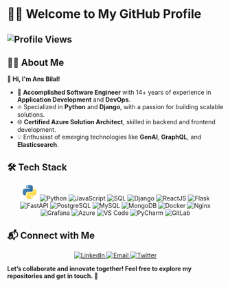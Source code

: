 # 👨‍💻 Welcome to My GitHub Profile  

![Profile Views](https://komarev.com/ghpvc/?username=YourGitHubUsername&label=Profile%20Views&color=0e75b6&style=flat) 
---

## 🧑‍💼 About Me  
**👋 Hi, I'm Ans Bilal!**  
- 🚀 **Accomplished Software Engineer** with 14+ years of experience in **Application Development** and **DevOps**.  
- 🔥 Specialized in **Python** and **Django**, with a passion for building scalable solutions.  
- 🌐 **Certified Azure Solution Architect**, skilled in backend and frontend development.  
- 💡 Enthusiast of emerging technologies like **GenAI**, **GraphQL**, and **Elasticsearch**.  

## 🛠️ Tech Stack  

<p align="center">
  <!-- Languages -->
  <a href="https://www.python.org" target="blank"><img src="https://raw.githubusercontent.com/devicons/devicon/master/icons/python/python-original.svg" alt="python" width="40" height="40"/></a>
  <img src="https://img.shields.io/badge/Python-3776AB?style=for-the-badge&logo=python&logoColor=white" alt="Python" height="40" />
  <img src="https://img.shields.io/badge/JavaScript-F7DF1E?style=for-the-badge&logo=javascript&logoColor=black" alt="JavaScript" height="40" />
  <img src="https://img.shields.io/badge/SQL-4479A1?style=for-the-badge&logo=postgresql&logoColor=white" alt="SQL" height="40" />
  
  <!-- Frameworks -->
  <img src="https://img.shields.io/badge/Django-092E20?style=for-the-badge&logo=django&logoColor=white" alt="Django" height="40" />
  <img src="https://img.shields.io/badge/React-20232A?style=for-the-badge&logo=react&logoColor=61DAFB" alt="ReactJS" height="40" />
  <img src="https://img.shields.io/badge/Flask-000000?style=for-the-badge&logo=flask&logoColor=white" alt="Flask" height="40" />
  <img src="https://img.shields.io/badge/FastAPI-009688?style=for-the-badge&logo=fastapi&logoColor=white" alt="FastAPI" height="40" />

  <!-- Databases -->
  <img src="https://img.shields.io/badge/PostgreSQL-336791?style=for-the-badge&logo=postgresql&logoColor=white" alt="PostgreSQL" height="40" />
  <img src="https://img.shields.io/badge/MySQL-4479A1?style=for-the-badge&logo=mysql&logoColor=white" alt="MySQL" height="40" />
  <img src="https://img.shields.io/badge/MongoDB-4EA94B?style=for-the-badge&logo=mongodb&logoColor=white" alt="MongoDB" height="40" />

  <!-- DevOps -->
  <img src="https://img.shields.io/badge/Docker-2496ED?style=for-the-badge&logo=docker&logoColor=white" alt="Docker" height="40" />
  <img src="https://img.shields.io/badge/Nginx-269539?style=for-the-badge&logo=nginx&logoColor=white" alt="Nginx" height="40" />
  <img src="https://img.shields.io/badge/Grafana-F46800?style=for-the-badge&logo=grafana&logoColor=white" alt="Grafana" height="40" />
  <img src="https://img.shields.io/badge/Azure-0078D4?style=for-the-badge&logo=microsoftazure&logoColor=white" alt="Azure" height="40" />
  
  <!-- Tools -->
  <img src="https://img.shields.io/badge/Visual%20Studio%20Code-007ACC?style=for-the-badge&logo=visualstudiocode&logoColor=white" alt="VS Code" height="40" />
  <img src="https://img.shields.io/badge/PyCharm-000000?style=for-the-badge&logo=pycharm&logoColor=white" alt="PyCharm" height="40" />
  <img src="https://img.shields.io/badge/GitLab-FC6D26?style=for-the-badge&logo=gitlab&logoColor=white" alt="GitLab" height="40" />
</p>

## 📬 Connect with Me  

<p align="center">
  <a href="https://www.linkedin.com/in/ansbilal/" target="_blank">
    <img src="https://img.shields.io/badge/LinkedIn-0A66C2?style=for-the-badge&logo=linkedin&logoColor=white" alt="LinkedIn" height="40" />
  </a>
  <a href="mailto:ans.bilal2000@gmail.com">
    <img src="https://img.shields.io/badge/Email-D14836?style=for-the-badge&logo=gmail&logoColor=white" alt="Email" height="40" />
  </a>
  <a href="https://twitter.com/ansbilal117" target="_blank">
    <img src="https://img.shields.io/badge/Twitter-1DA1F2?style=for-the-badge&logo=twitter&logoColor=white" alt="Twitter" height="40" />
  </a>
</p>


**Let’s collaborate and innovate together! Feel free to explore my repositories and get in touch. 🚀**  
